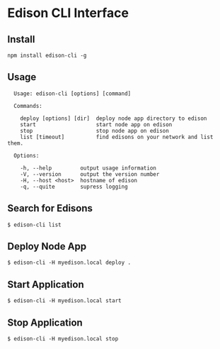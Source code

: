# Edison CLI Interface

## Install

`npm install edison-cli -g`

## Usage

```
  Usage: edison-cli [options] [command]

  Commands:

    deploy [options] [dir]  deploy node app directory to edison
    start                   start node app on edison
    stop                    stop node app on edison
    list [timeout]          find edisons on your network and list them.

  Options:

    -h, --help         output usage information
    -V, --version      output the version number
    -H, --host <host>  hostname of edison
    -q, --quite        supress logging
```

## Search for Edisons

`$ edison-cli list`

## Deploy Node App

`$ edison-cli -H myedison.local deploy .`

## Start Application

`$ edison-cli -H myedison.local start`

## Stop Application

`$ edison-cli -H myedison.local stop`
